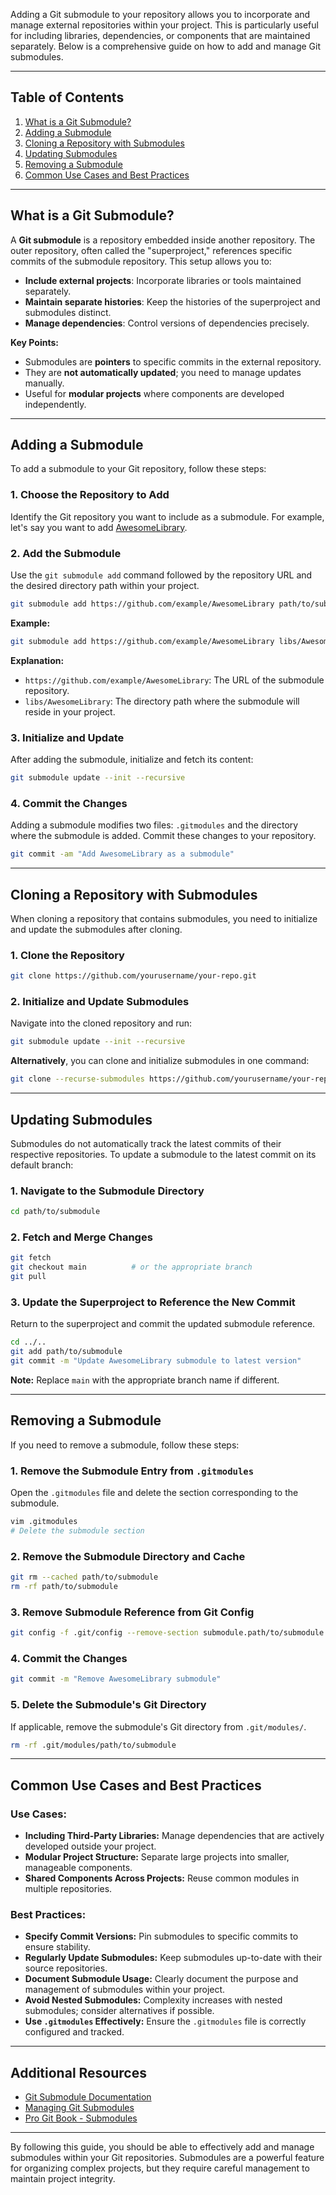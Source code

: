 Adding a Git submodule to your repository allows you to incorporate and manage external repositories within your project. This is particularly useful for including libraries, dependencies, or components that are maintained separately. Below is a comprehensive guide on how to add and manage Git submodules.

---

## Table of Contents

1. [What is a Git Submodule?](#what-is-a-git-submodule)
2. [Adding a Submodule](#adding-a-submodule)
3. [Cloning a Repository with Submodules](#cloning-a-repository-with-submodules)
4. [Updating Submodules](#updating-submodules)
5. [Removing a Submodule](#removing-a-submodule)
6. [Common Use Cases and Best Practices](#common-use-cases-and-best-practices)

---

## What is a Git Submodule?

A **Git submodule** is a repository embedded inside another repository. The outer repository, often called the "superproject," references specific commits of the submodule repository. This setup allows you to:

- **Include external projects**: Incorporate libraries or tools maintained separately.
- **Maintain separate histories**: Keep the histories of the superproject and submodules distinct.
- **Manage dependencies**: Control versions of dependencies precisely.

**Key Points:**
- Submodules are **pointers** to specific commits in the external repository.
- They are **not automatically updated**; you need to manage updates manually.
- Useful for **modular projects** where components are developed independently.

---

## Adding a Submodule

To add a submodule to your Git repository, follow these steps:

### 1. Choose the Repository to Add

Identify the Git repository you want to include as a submodule. For example, let's say you want to add [AwesomeLibrary](https://github.com/example/AwesomeLibrary).

### 2. Add the Submodule

Use the `git submodule add` command followed by the repository URL and the desired directory path within your project.

```bash
git submodule add https://github.com/example/AwesomeLibrary path/to/submodule
```

**Example:**

```bash
git submodule add https://github.com/example/AwesomeLibrary libs/AwesomeLibrary
```

**Explanation:**
- `https://github.com/example/AwesomeLibrary`: The URL of the submodule repository.
- `libs/AwesomeLibrary`: The directory path where the submodule will reside in your project.

### 3. Initialize and Update

After adding the submodule, initialize and fetch its content:

```bash
git submodule update --init --recursive
```

### 4. Commit the Changes

Adding a submodule modifies two files: `.gitmodules` and the directory where the submodule is added. Commit these changes to your repository.

```bash
git commit -am "Add AwesomeLibrary as a submodule"
```

---

## Cloning a Repository with Submodules

When cloning a repository that contains submodules, you need to initialize and update the submodules after cloning.

### 1. Clone the Repository

```bash
git clone https://github.com/yourusername/your-repo.git
```

### 2. Initialize and Update Submodules

Navigate into the cloned repository and run:

```bash
git submodule update --init --recursive
```

**Alternatively**, you can clone and initialize submodules in one command:

```bash
git clone --recurse-submodules https://github.com/yourusername/your-repo.git
```

---

## Updating Submodules

Submodules do not automatically track the latest commits of their respective repositories. To update a submodule to the latest commit on its default branch:

### 1. Navigate to the Submodule Directory

```bash
cd path/to/submodule
```

### 2. Fetch and Merge Changes

```bash
git fetch
git checkout main          # or the appropriate branch
git pull
```

### 3. Update the Superproject to Reference the New Commit

Return to the superproject and commit the updated submodule reference.

```bash
cd ../..
git add path/to/submodule
git commit -m "Update AwesomeLibrary submodule to latest version"
```

**Note:** Replace `main` with the appropriate branch name if different.

---

## Removing a Submodule

If you need to remove a submodule, follow these steps:

### 1. Remove the Submodule Entry from `.gitmodules`

Open the `.gitmodules` file and delete the section corresponding to the submodule.

```bash
vim .gitmodules
# Delete the submodule section
```

### 2. Remove the Submodule Directory and Cache

```bash
git rm --cached path/to/submodule
rm -rf path/to/submodule
```

### 3. Remove Submodule Reference from Git Config

```bash
git config -f .git/config --remove-section submodule.path/to/submodule
```

### 4. Commit the Changes

```bash
git commit -m "Remove AwesomeLibrary submodule"
```

### 5. Delete the Submodule's Git Directory

If applicable, remove the submodule's Git directory from `.git/modules/`.

```bash
rm -rf .git/modules/path/to/submodule
```

---

## Common Use Cases and Best Practices

### **Use Cases:**
- **Including Third-Party Libraries:** Manage dependencies that are actively developed outside your project.
- **Modular Project Structure:** Separate large projects into smaller, manageable components.
- **Shared Components Across Projects:** Reuse common modules in multiple repositories.

### **Best Practices:**
- **Specify Commit Versions:** Pin submodules to specific commits to ensure stability.
- **Regularly Update Submodules:** Keep submodules up-to-date with their source repositories.
- **Document Submodule Usage:** Clearly document the purpose and management of submodules within your project.
- **Avoid Nested Submodules:** Complexity increases with nested submodules; consider alternatives if possible.
- **Use `.gitmodules` Effectively:** Ensure the `.gitmodules` file is correctly configured and tracked.

---

## Additional Resources

- [Git Submodule Documentation](https://git-scm.com/book/en/v2/Git-Tools-Submodules)
- [Managing Git Submodules](https://www.atlassian.com/git/tutorials/git-submodule)
- [Pro Git Book - Submodules](https://git-scm.com/book/en/v2/Git-Tools-Submodules)

---

By following this guide, you should be able to effectively add and manage submodules within your Git repositories. Submodules are a powerful feature for organizing complex projects, but they require careful management to maintain project integrity.
